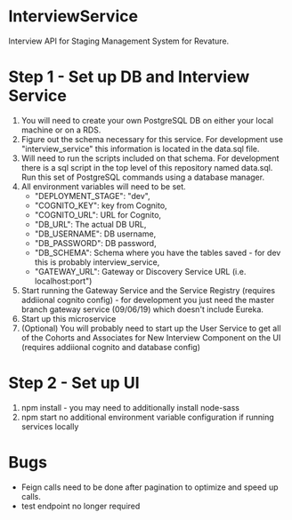 # InterviewService
Interview API for Staging Management System for Revature.


# Step 1 - Set up DB and Interview Service
1. You will need to create your own PostgreSQL DB on either your local machine or on a RDS. 
2. Figure out the schema necessary for this service. For development use "interview_service" this information is located in the data.sql file.
3. Will need to run the scripts included on that schema. For development there is a sql script in the top level of this repository named data.sql. Run this set of PostgreSQL commands using a database manager.
4. All environment variables will need to be set. 
    * "DEPLOYMENT_STAGE": "dev",
    * "COGNITO_KEY": key from Cognito,
    * "COGNITO_URL": URL for Cognito,
    * "DB_URL": The actual DB URL, 
    * "DB_USERNAME": DB username,
    * "DB_PASSWORD": DB password,
    * "DB_SCHEMA": Schema where you have the tables saved - for dev this is probably interview_service, 
    * "GATEWAY_URL": Gateway or Discovery Service URL (i.e. localhost:port")
5. Start running the Gateway Service and the Service Registry (requires addiional cognito config) - for development you just need the master branch gateway service (09/06/19) which doesn't include Eureka.
6. Start up this microservice
7. (Optional) You will probably need to start up the User Service to get all of the Cohorts and Associates for New Interview Component on the UI (requires addiional cognito and database config)

# Step 2 - Set up UI
1. npm install - you may need to additionally install node-sass
2. npm start
  no additional environment variable configuration if running services locally

# Bugs
* Feign calls need to be done after pagination to optimize and speed up calls. 
* test endpoint no longer required
